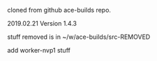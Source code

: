 cloned from github ace-builds repo.

2019.02.21 Version 1.4.3

stuff removed is in ~/w/ace-builds/src-REMOVED

add worker-nvp1 stuff


